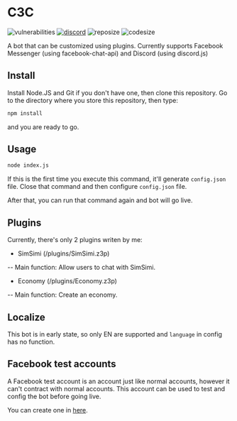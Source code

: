 # C3C
<img alt="vulnerabilities" src="https://img.shields.io/snyk/vulnerabilities/github/lequanglam/c3c.svg?style=flat-square"> <a href="https://discord.gg/2A4bYJu"><img alt="discord" src="https://img.shields.io/discord/591223706643070976.svg?style=flat-square"></a> <img alt="reposize" src="https://img.shields.io/github/repo-size/lequanglam/c3c.svg?style=flat-square"> <img alt="codesize" src="https://img.shields.io/github/languages/code-size/lequanglam/c3c.svg?style=flat-square">

A bot that can be customized using plugins. Currently supports Facebook Messenger (using facebook-chat-api) and Discord (using discord.js)

## Install
Install Node.JS and Git if you don't have one, then clone this repository.
Go to the directory where you store this repository, then type: 
```bash
npm install
``` 
and you are ready to go.

## Usage
```bash
node index.js
```

If this is the first time you execute this command, it'll generate `config.json` file. Close that command and then configure `config.json` file.

After that, you can run that command again and bot will go live.

## Plugins
Currently, there's only 2 plugins writen by me: 
- SimSimi (/plugins/SimSimi.z3p)

-- Main function: Allow users to chat with SimSimi.
- Economy (/plugins/Economy.z3p)

-- Main function: Create an economy.

## Localize
This bot is in early state, so only EN are supported and `language` in config has no function.

## Facebook test accounts
A Facebook test account is an account just like normal accounts, however it can't contract with normal accounts. This account can be used to test and config the bot before going live.

You can create one in [here](https://www.facebook.com/whitehat/accounts/).
